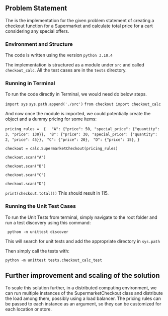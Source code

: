 ## Problem Statement

The is the implementation for the given problem statement of creating a checkout function for a Supermarket and calculate total price for a cart considering any special offers.

### Environment and Structure

The code is written using the version `python 3.10.4`

The implementation is structured as a module under `src` and called `checkout_calc`. All the test cases are in the `tests` directory.

### Running in Terminal

To run the code directly in Terminal, we would need do below steps.

`import sys`
`sys.path.append('./src')`
`from checkout import checkout_calc`

And now once the module is imported, we could potentially create the object and a dummy pricing for some items:

`pricing_rules =  { `
           ` "A": {"price": 50, "special_price": {"quantity": 3, "price": 130}},` 
           ` "B": {"price": 30, "special_price": {"quantity": 2, "price": 45}},`
           ` "C": {"price": 20},`
           ` "D": {"price": 15},`
        `}`

`checkout = calc.SupermarketCheckout(pricing_rules)`

`checkout.scan("A")`

`checkout.scan("B")`

`checkout.scan("C")`

`checkout.scan("D")`

`print(checkout.total())`
 This should result in 115.


### Running the Unit Test Cases
 
 To run the Unit Tests from terminal, simply navigate to the root folder and run a test discovery using this command:

 ` python -m unittest discover`

 This will search for unit tests and add the appropriate directory in `sys.path`

 Then simply call the tests with:

 `python -m unittest tests.checkout_calc_test`

## Further improvement and scaling of the solution

 To scale this solution further, in a distributed computing environment, we can run multiple instances of the SupermarketCheckout class and distribute the load among them, possibly using a load balancer. The pricing rules can be passed to each instance as an argument, so they can be customized for each location or store.

